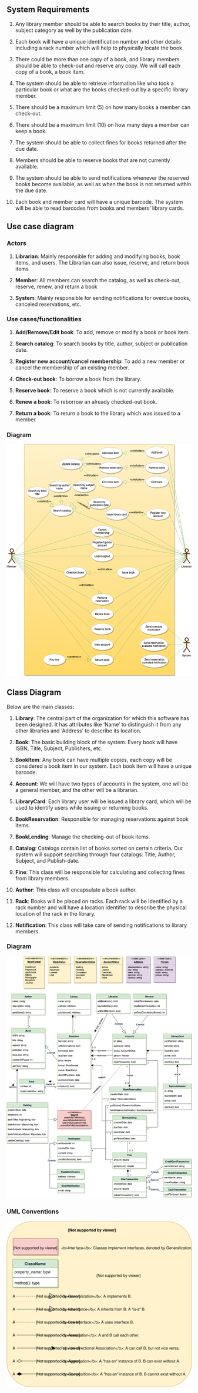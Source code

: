 ## System Requirements

1. Any library member should be able to search books by their title, author, subject category as well by the publication date.

2. Each book will have a unique identification number and other details including a rack number which will help to physically locate the book.

3. There could be more than one copy of a book, and library members should be able to check-out and reserve any copy. We will call each copy of a book, a book item.

4. The system should be able to retrieve information like who took a particular book or what are the books checked-out by a specific library member.

5. There should be a maximum limit (5) on how many books a member can check-out.

6. There should be a maximum limit (10) on how many days a member can keep a book.

7. The system should be able to collect fines for books returned after the due date.

8. Members should be able to reserve books that are not currently available.

9. The system should be able to send notifications whenever the reserved books become available, as well as when the book is not returned within the due date.

10. Each book and member card will have a unique barcode. The system will be able to read barcodes from books and members’ library cards.


## Use case diagram

### Actors
1. **Librarian**: Mainly responsible for adding and modifying books, book items, and users. The Librarian can also issue, reserve, and return book items

2. **Member**: All members can search the catalog, as well as check-out, reserve, renew, and return a book

3. **System**: Mainly responsible for sending notifications for overdue books, canceled reservations, etc.

### Use cases/functionalities
1. **Add/Remove/Edit book**: To add, remove or modify a book or book item.

2. **Search catalog**: To search books by title, author, subject or publication date.

3. **Register new account/cancel membership**: To add a new member or cancel the membership of an existing member.

4. **Check-out book**: To borrow a book from the library.

5. **Reserve book**: To reserve a book which is not currently available.

6. **Renew a book**: To reborrow an already checked-out book.

7. **Return a book**: To return a book to the library which was issued to a member.

### Diagram
![use case diagram](images/useCaseDiagram.png)

## Class Diagram
Below are the main classes:

1. **Library**: The central part of the organization for which this software has been designed. It has attributes like ‘Name’ to distinguish it from any other libraries and ‘Address’ to describe its location.

2. **Book**: The basic building block of the system. Every book will have ISBN, Title, Subject, Publishers, etc.

3. **BookItem**: Any book can have multiple copies, each copy will be considered a book item in our system. Each book item will have a unique barcode.

4. **Account**: We will have two types of accounts in the system, one will be a general member, and the other will be a librarian.

5. **LibraryCard**: Each library user will be issued a library card, which will be used to identify users while issuing or returning books.

6. **BookReservation**: Responsible for managing reservations against book items.

7. **BookLending**: Manage the checking-out of book items.

8. **Catalog**: Catalogs contain list of books sorted on certain criteria. Our system will support searching through four catalogs: Title, Author, Subject, and Publish-date.

9. **Fine**: This class will be responsible for calculating and collecting fines from library members.

10. **Author**: This class will encapsulate a book author.

11. **Rack**: Books will be placed on racks. Each rack will be identified by a rack number and will have a location identifier to describe the physical location of the rack in the library.

12. **Notification**: This class will take care of sending notifications to library members.

### Diagram
![class diagram](images/classDiagram.png)

### UML Conventions
![uml conventions](images/umlConvention.svg)
